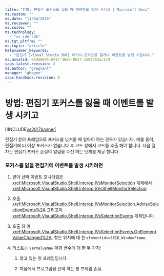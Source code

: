```yaml
---
title: "방법: 편집기 포커스를 잃을 때 이벤트를 발생 시키고 | Microsoft Docs"
ms.custom: ""
ms.date: "11/04/2016"
ms.reviewer: ""
ms.suite: ""
ms.technology: 
  - "vs-ide-sdk"
ms.tgt_pltfrm: ""
ms.topic: "article"
helpviewer_keywords: 
  - "편집기 [Visual Studio SDK] 레거시-포커스를 잃거나 이벤트를 발생 시킵니다."
ms.assetid: 64d40695-6917-468a-8037-a253453ac159
caps.latest.revision: 8
ms.author: "gregvanl"
manager: "ghogen"
caps.handback.revision: 8
---
```

# 방법: 편집기 포커스를 잃을 때 이벤트를 발생 시키고
[!INCLUDE[vs2017banner](../code-quality/includes/vs2017banner.md)]

편집기 창의 프레임으로 포커스를 넘겨줄 때 알아야 하는 경우가 있습니다.  예를 들어, 편집기에 더 이상 포커스가 없습니다 후 코드 창에서 코드를 추출 해야 합니다.  다음 절차는 편집기 포커스 손실의 알림을 수신 하는 단계를 제공 합니다.  
  
### 포커스를 잃을 편집기에 이벤트를 발생 시키려면  
  
1.  받아 선택 이벤트 모니터링은 <xref:Microsoft.VisualStudio.Shell.Interop.IVsMonitorSelection> 개체에서 <xref:Microsoft.VisualStudio.Shell.Interop.SVsShellMonitorSelection>.  
  
2.  호출 <xref:Microsoft.VisualStudio.Shell.Interop.IVsMonitorSelection.AdviseSelectionEvents%2A> 그리고이 <xref:Microsoft.VisualStudio.Shell.Interop.IVsSelectionEvents> 개체입니다.  
  
3.  호출 하 여 <xref:Microsoft.VisualStudio.Shell.Interop.IVsSelectionEvents.OnElementValueChanged%2A>, 찾는 위치에 대 한 `elementid==SEID_WindowFrame`.  
  
4.  테스트는 `varValueNew` 매개 변수에 대 한 두 가지:  
  
    1.  찾고 있는 창 프레임입니다.  
  
    2.  지점에서 프로그램을 선택 하는 창 프레임 손실.